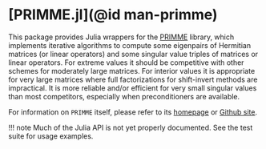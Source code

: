 # [PRIMME.jl](@id man-primme)

This package provides Julia wrappers for the
[PRIMME](https://www.cs.wm.edu/~andreas/software/) library,
which implements iterative algorithms to compute
some eigenpairs of Hermitian matrices (or linear operators) and some singular value triples
of matrices or linear operators. For extreme values it should be competitive with
other schemes for moderately large matrices. For interior values it is appropriate
for very large matrices where full factorizations for shift-invert methods are impractical.
It is more reliable and/or efficient for very small singular values than most competitors,
especially when preconditioners are available.

For information on `PRIMME` itself, please refer to its
[homepage](https://www.cs.wm.edu/~andreas/software/)
or [Github site](https://github.com/primme/primme.git).

!!! note
	Much of the Julia API is not yet properly documented. See the test suite for usage examples.
